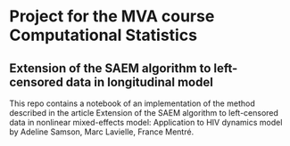 # Project for the MVA course Computational Statistics

## Extension of the SAEM algorithm to left-censored data in longitudinal model 

This repo contains a notebook of an implementation of the method described in the article <it>Extension of the SAEM algorithm to left-censored data
in nonlinear mixed-effects model: Application to HIV
dynamics model </it> by Adeline Samson, Marc Lavielle, France Mentré.
